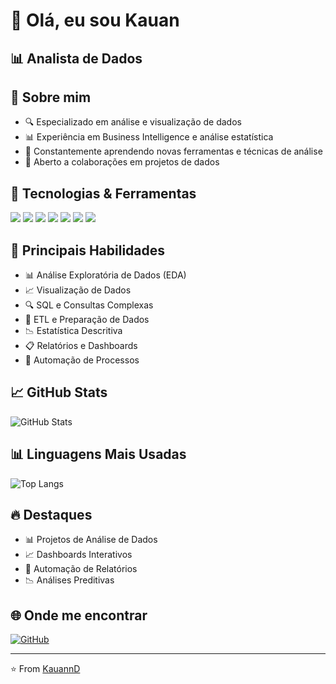 # 👋 Olá, eu sou Kauan

## 📊 Analista de Dados

## 🚀 Sobre mim
- 🔍 Especializado em análise e visualização de dados
- 📊 Experiência em Business Intelligence e análise estatística
- 🌱 Constantemente aprendendo novas ferramentas e técnicas de análise
- 🤝 Aberto a colaborações em projetos de dados

## 🔧 Tecnologias & Ferramentas
![](https://img.shields.io/badge/Python-Pandas-informational?style=flat&logo=python&logoColor=white&color=4CAF50)
![](https://img.shields.io/badge/Analysis-SQL-informational?style=flat&logo=postgresql&logoColor=white&color=4CAF50)
![](https://img.shields.io/badge/Visualization-Power_BI-informational?style=flat&logo=power-bi&logoColor=white&color=4CAF50)
![](https://img.shields.io/badge/Data-Excel-informational?style=flat&logo=microsoft-excel&logoColor=white&color=4CAF50)
![](https://img.shields.io/badge/Python-NumPy-informational?style=flat&logo=numpy&logoColor=white&color=4CAF50)
![](https://img.shields.io/badge/Viz-Matplotlib-informational?style=flat&logo=python&logoColor=white&color=4CAF50)
![](https://img.shields.io/badge/Stats-Jupyter-informational?style=flat&logo=jupyter&logoColor=white&color=4CAF50)

## 💼 Principais Habilidades
- 📊 Análise Exploratória de Dados (EDA)
- 📈 Visualização de Dados
- 🔍 SQL e Consultas Complexas
- 📑 ETL e Preparação de Dados
- 📉 Estatística Descritiva
- 📋 Relatórios e Dashboards
- 🤖 Automação de Processos

## 📈 GitHub Stats
![GitHub Stats](https://github-readme-stats.vercel.app/api?username=KauannD&show_icons=true&theme=vue&bg_color=ffffff&title_color=4CAF50&icon_color=4CAF50&text_color=333333)

## 📊 Linguagens Mais Usadas
![Top Langs](https://github-readme-stats.vercel.app/api/top-langs/?username=KauannD&layout=compact&theme=vue&title_color=4CAF50)

## 🔥 Destaques
- 📊 Projetos de Análise de Dados
- 📈 Dashboards Interativos
- 🤖 Automação de Relatórios
- 📉 Análises Preditivas

## 🌐 Onde me encontrar
[![GitHub](https://img.shields.io/badge/GitHub-KauannD-4CAF50?style=flat-square&logo=github)](https://github.com/KauannD)

---
⭐️ From [KauannD](https://github.com/KauannD)

<!-- Atualizado em: 2025-02-13 20:08:47 UTC -->

